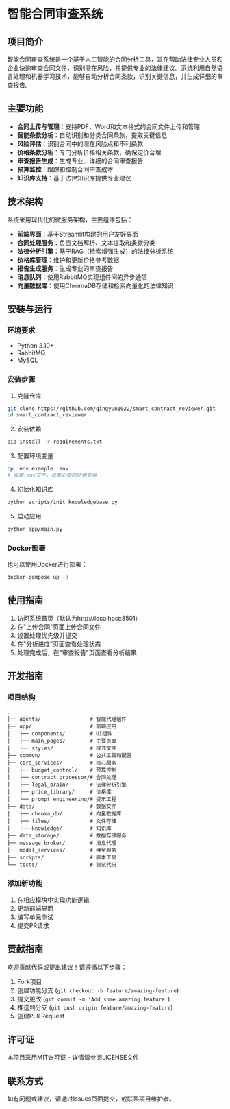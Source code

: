 # 智能合同审查系统

## 项目简介

智能合同审查系统是一个基于人工智能的合同分析工具，旨在帮助法律专业人员和企业快速审查合同文件，识别潜在风险，并提供专业的法律建议。系统利用自然语言处理和机器学习技术，能够自动分析合同条款，识别关键信息，并生成详细的审查报告。

## 主要功能

- **合同上传与管理**：支持PDF、Word和文本格式的合同文件上传和管理
- **智能条款分析**：自动识别和分类合同条款，提取关键信息
- **风险评估**：识别合同中的潜在风险点和不利条款
- **价格条款分析**：专门分析价格相关条款，确保定价合理
- **审查报告生成**：生成专业、详细的合同审查报告
- **预算监控**：跟踪和控制合同审查成本
- **知识库支持**：基于法律知识库提供专业建议

## 技术架构

系统采用现代化的微服务架构，主要组件包括：

- **前端界面**：基于Streamlit构建的用户友好界面
- **合同处理服务**：负责文档解析、文本提取和条款分类
- **法律分析引擎**：基于RAG（检索增强生成）的法律分析系统
- **价格库管理**：维护和更新价格参考数据
- **报告生成服务**：生成专业的审查报告
- **消息队列**：使用RabbitMQ实现组件间的异步通信
- **向量数据库**：使用ChromaDB存储和检索向量化的法律知识

## 安装与运行

### 环境要求

- Python 3.10+
- RabbitMQ
- MySQL

### 安装步骤

1. 克隆仓库
```bash
git clone https://github.com/qingyun1022/smart_contract_reviewer.git
cd smart_contract_reviewer
```

2. 安装依赖
```bash
pip install -r requirements.txt
```

3. 配置环境变量
```bash
cp .env.example .env
# 编辑.env文件，设置必要的环境变量
```

4. 初始化知识库
```bash
python scripts/init_knowledgebase.py
```

5. 启动应用
```bash
python app/main.py
```

### Docker部署

也可以使用Docker进行部署：

```bash
docker-compose up -d
```

## 使用指南

1. 访问系统首页（默认为http://localhost:8501）
2. 在"上传合同"页面上传合同文件
3. 设置处理优先级并提交
4. 在"分析进度"页面查看处理状态
5. 处理完成后，在"审查报告"页面查看分析结果

## 开发指南

### 项目结构

```
.
├── agents/                # 智能代理组件
├── app/                   # 前端应用
│   ├── components/        # UI组件
│   ├── main_pages/        # 主要页面
│   └── styles/            # 样式文件
├── common/                # 公共工具和配置
├── core_services/         # 核心服务
│   ├── budget_control/    # 预算控制
│   ├── contract_processor/# 合同处理
│   ├── legal_brain/       # 法律分析引擎
│   ├── price_library/     # 价格库
│   └── prompt_engineering/# 提示工程
├── data/                  # 数据文件
│   ├── chroma_db/         # 向量数据库
│   ├── files/             # 文件存储
│   └── knowledge/         # 知识库
├── data_storage/          # 数据存储服务
├── message_broker/        # 消息代理
├── model_services/        # 模型服务
├── scripts/               # 脚本工具
└── tests/                 # 测试代码
```

### 添加新功能

1. 在相应模块中实现功能逻辑
2. 更新前端界面
3. 编写单元测试
4. 提交PR请求

## 贡献指南

欢迎贡献代码或提出建议！请遵循以下步骤：

1. Fork项目
2. 创建功能分支 (`git checkout -b feature/amazing-feature`)
3. 提交更改 (`git commit -m 'Add some amazing feature'`)
4. 推送到分支 (`git push origin feature/amazing-feature`)
5. 创建Pull Request

## 许可证

本项目采用MIT许可证 - 详情请参阅LICENSE文件

## 联系方式

如有问题或建议，请通过Issues页面提交，或联系项目维护者。